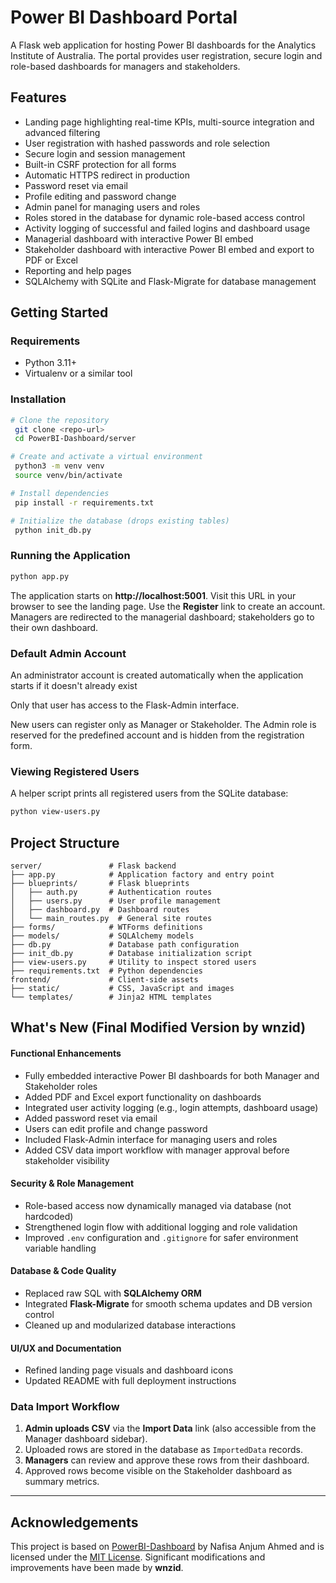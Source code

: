 # Power BI Dashboard Portal

A Flask web application for hosting Power BI dashboards for the Analytics Institute of Australia. The portal provides user registration, secure login and role-based dashboards for managers and stakeholders.

## Features

- Landing page highlighting real-time KPIs, multi-source integration and advanced filtering
- User registration with hashed passwords and role selection
- Secure login and session management
- Built-in CSRF protection for all forms
- Automatic HTTPS redirect in production
- Password reset via email
- Profile editing and password change
- Admin panel for managing users and roles
- Roles stored in the database for dynamic role-based access control
- Activity logging of successful and failed logins and dashboard usage
- Managerial dashboard with interactive Power BI embed
- Stakeholder dashboard with interactive Power BI embed and export to PDF or Excel
- Reporting and help pages
- SQLAlchemy with SQLite and Flask-Migrate for database management

## Getting Started

### Requirements

- Python 3.11+
- Virtualenv or a similar tool

### Installation

```bash
# Clone the repository
 git clone <repo-url>
 cd PowerBI-Dashboard/server

# Create and activate a virtual environment
 python3 -m venv venv
 source venv/bin/activate

# Install dependencies
 pip install -r requirements.txt

# Initialize the database (drops existing tables)
 python init_db.py
```

### Running the Application

```bash
python app.py
```

The application starts on **http://localhost:5001**. Visit this URL in your browser to see the landing page. Use the **Register** link to create an account. Managers are redirected to the managerial dashboard; stakeholders go to their own dashboard.

### Default Admin Account

An administrator account is created automatically when the application starts if it doesn't already exist

Only that user has access to the Flask-Admin interface.

New users can register only as Manager or Stakeholder. The Admin role is
reserved for the predefined account and is hidden from the registration form.

### Viewing Registered Users

A helper script prints all registered users from the SQLite database:

```bash
python view-users.py
```

## Project Structure

```
server/               # Flask backend
├── app.py            # Application factory and entry point
├── blueprints/       # Flask blueprints
│   ├── auth.py       # Authentication routes
│   ├── users.py      # User profile management
│   ├── dashboard.py  # Dashboard routes
│   └── main_routes.py  # General site routes
├── forms/            # WTForms definitions
├── models/           # SQLAlchemy models
├── db.py             # Database path configuration
├── init_db.py        # Database initialization script
├── view-users.py     # Utility to inspect stored users
├── requirements.txt  # Python dependencies
frontend/             # Client-side assets
├── static/           # CSS, JavaScript and images
└── templates/        # Jinja2 HTML templates
```

## What's New (Final Modified Version by wnzid)

#### Functional Enhancements
- Fully embedded interactive Power BI dashboards for both Manager and Stakeholder roles
- Added PDF and Excel export functionality on dashboards
- Integrated user activity logging (e.g., login attempts, dashboard usage)
- Added password reset via email
- Users can edit profile and change password
- Included Flask-Admin interface for managing users and roles
- Added CSV data import workflow with manager approval before stakeholder visibility

#### Security & Role Management
- Role-based access now dynamically managed via database (not hardcoded)
- Strengthened login flow with additional logging and role validation
- Improved `.env` configuration and `.gitignore` for safer environment variable handling

#### Database & Code Quality
- Replaced raw SQL with **SQLAlchemy ORM**
- Integrated **Flask-Migrate** for smooth schema updates and DB version control
- Cleaned up and modularized database interactions

#### UI/UX and Documentation
- Refined landing page visuals and dashboard icons
- Updated README with full deployment instructions

### Data Import Workflow
1. **Admin uploads CSV** via the **Import Data** link (also accessible from the Manager dashboard sidebar).
2. Uploaded rows are stored in the database as `ImportedData` records.
3. **Managers** can review and approve these rows from their dashboard.
4. Approved rows become visible on the Stakeholder dashboard as summary metrics.

---

## Acknowledgements

This project is based on [PowerBI-Dashboard](https://github.com/nafisanafu15/PowerBI-Dashboard) by Nafisa Anjum Ahmed and is licensed under the [MIT License](https://opensource.org/licenses/MIT). Significant modifications and improvements have been made by **wnzid**.


